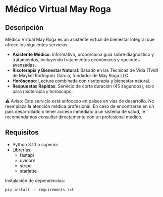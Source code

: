 # Médico Virtual May Roga

## Descripción
Médico Virtual May Roga es un asistente virtual de bienestar integral que ofrece los siguientes servicios:  

- **Asistente Médico**: Informativo, proporciona guía sobre diagnóstico y tratamientos, incluyendo tratamientos económicos y opciones avanzadas.  
- **Risoterapia y Bienestar Natural**: Basado en las Técnicas de Vida (Tvid) de Maykel Rodríguez García, fundador de May Roga LLC.  
- **Horóscopo**: Lectura combinada con risoterapia y bienestar natural.  
- **Respuestas Rápidas**: Servicio de corta duración (45 segundos), solo para risoterapia y horóscopo.  

⚠️ Aviso: Este servicio está enfocado en países en vías de desarrollo. No reemplaza la atención médica profesional. En caso de encontrarse en un país desarrollado o tener acceso inmediato a un sistema de salud, le recomendamos consultar directamente con un profesional médico.

## Requisitos
- Python 3.10 o superior
- Librerías:
  - fastapi
  - uvicorn
  - stripe
  - starlette

Instalación de dependencias:

```bash
pip install -r requirements.txt
